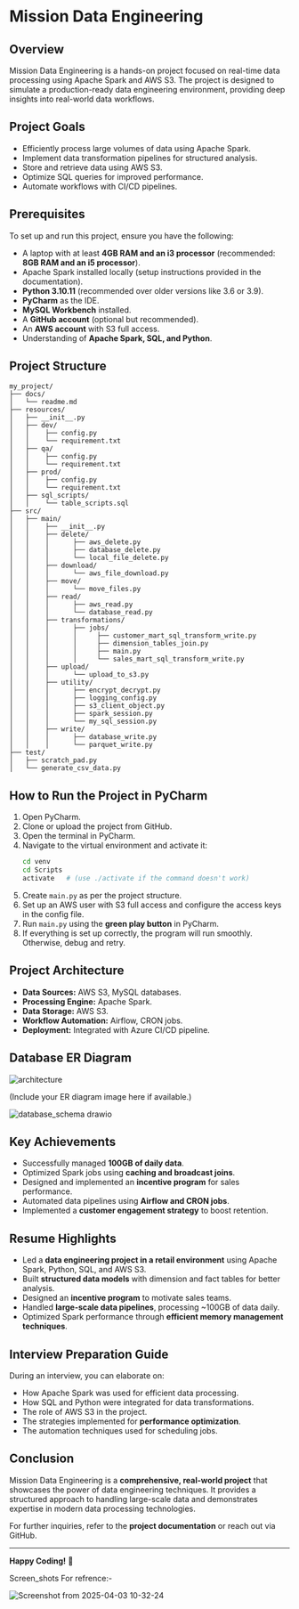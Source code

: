# Mission Data Engineering

## Overview
Mission Data Engineering is a hands-on project focused on real-time data processing using Apache Spark and AWS S3. The project is designed to simulate a production-ready data engineering environment, providing deep insights into real-world data workflows.

## Project Goals
- Efficiently process large volumes of data using Apache Spark.
- Implement data transformation pipelines for structured analysis.
- Store and retrieve data using AWS S3.
- Optimize SQL queries for improved performance.
- Automate workflows with CI/CD pipelines.

## Prerequisites
To set up and run this project, ensure you have the following:
- A laptop with at least **4GB RAM and an i3 processor** (recommended: **8GB RAM and an i5 processor**).
- Apache Spark installed locally (setup instructions provided in the documentation).
- **Python 3.10.11** (recommended over older versions like 3.6 or 3.9).
- **PyCharm** as the IDE.
- **MySQL Workbench** installed.
- A **GitHub account** (optional but recommended).
- An **AWS account** with S3 full access.
- Understanding of **Apache Spark, SQL, and Python**.

## Project Structure
```
my_project/
├── docs/
│   └── readme.md
├── resources/
│   ├── __init__.py
│   ├── dev/
│   │    ├── config.py
│   │    └── requirement.txt
│   ├── qa/
│   │    ├── config.py
│   │    └── requirement.txt
│   ├── prod/
│   │    ├── config.py
│   │    └── requirement.txt
│   ├── sql_scripts/
│   │    └── table_scripts.sql
├── src/
│   ├── main/
│   │    ├── __init__.py
│   │    ├── delete/
│   │    │      ├── aws_delete.py
│   │    │      ├── database_delete.py
│   │    │      └── local_file_delete.py
│   │    ├── download/
│   │    │      └── aws_file_download.py
│   │    ├── move/
│   │    │      └── move_files.py
│   │    ├── read/
│   │    │      ├── aws_read.py
│   │    │      └── database_read.py
│   │    ├── transformations/
│   │    │      ├── jobs/
│   │    │      │     ├── customer_mart_sql_transform_write.py
│   │    │      │     ├── dimension_tables_join.py
│   │    │      │     ├── main.py
│   │    │      │     └── sales_mart_sql_transform_write.py
│   │    ├── upload/
│   │    │      └── upload_to_s3.py
│   │    ├── utility/
│   │    │      ├── encrypt_decrypt.py
│   │    │      ├── logging_config.py
│   │    │      ├── s3_client_object.py
│   │    │      ├── spark_session.py
│   │    │      └── my_sql_session.py
│   │    ├── write/
│   │    │      ├── database_write.py
│   │    │      └── parquet_write.py
├── test/
│   ├── scratch_pad.py
│   └── generate_csv_data.py
```

## How to Run the Project in PyCharm
1. Open PyCharm.
2. Clone or upload the project from GitHub.
3. Open the terminal in PyCharm.
4. Navigate to the virtual environment and activate it:
   ```sh
   cd venv
   cd Scripts
   activate   # (use ./activate if the command doesn't work)
   ```
5. Create `main.py` as per the project structure.
6. Set up an AWS user with S3 full access and configure the access keys in the config file.
7. Run `main.py` using the **green play button** in PyCharm.
8. If everything is set up correctly, the program will run smoothly. Otherwise, debug and retry.

## Project Architecture
- **Data Sources:** AWS S3, MySQL databases.
- **Processing Engine:** Apache Spark.
- **Data Storage:** AWS S3.
- **Workflow Automation:** Airflow, CRON jobs.
- **Deployment:** Integrated with Azure CI/CD pipeline.

## Database ER Diagram
![architecture](https://github.com/user-attachments/assets/1657a758-d8bf-4eb0-893a-4f815d3a0e7a)

(Include your ER diagram image here if available.)

![database_schema drawio](https://github.com/user-attachments/assets/c31f0ccf-609c-41af-b251-2e582d2e65be)


## Key Achievements
- Successfully managed **100GB of daily data**.
- Optimized Spark jobs using **caching and broadcast joins**.
- Designed and implemented an **incentive program** for sales performance.
- Automated data pipelines using **Airflow and CRON jobs**.
- Implemented a **customer engagement strategy** to boost retention.

## Resume Highlights
- Led a **data engineering project in a retail environment** using Apache Spark, Python, SQL, and AWS S3.
- Built **structured data models** with dimension and fact tables for better analysis.
- Designed an **incentive program** to motivate sales teams.
- Handled **large-scale data pipelines**, processing ~100GB of data daily.
- Optimized Spark performance through **efficient memory management techniques**.

## Interview Preparation Guide
During an interview, you can elaborate on:
- How Apache Spark was used for efficient data processing.
- How SQL and Python were integrated for data transformations.
- The role of AWS S3 in the project.
- The strategies implemented for **performance optimization**.
- The automation techniques used for scheduling jobs.

## Conclusion
Mission Data Engineering is a **comprehensive, real-world project** that showcases the power of data engineering techniques. It provides a structured approach to handling large-scale data and demonstrates expertise in modern data processing technologies.

For further inquiries, refer to the **project documentation** or reach out via GitHub.

---
**Happy Coding!** 🚀


Screen_shots For refrence:-

![Screenshot from 2025-04-03 10-32-24](https://github.com/user-attachments/assets/e342b50b-4a35-4218-a5b1-a9335ce0cd90)




